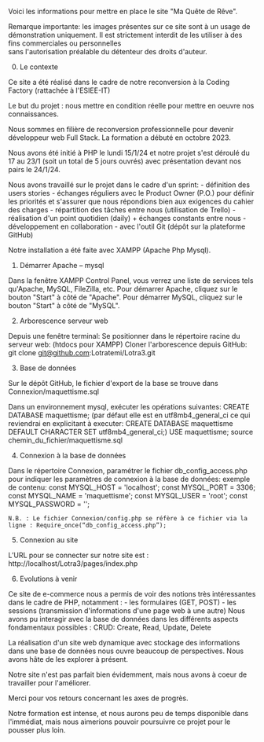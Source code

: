 Voici les informations pour mettre en place le site "Ma Quête de Rêve".

Remarque importante: les images présentes sur ce site sont à un usage de démonstration uniquement. 
 Il est strictement interdit de les utiliser à des fins commerciales ou personnelles  
 sans l'autorisation préalable du détenteur des droits d'auteur.

0. Le contexte

Ce site a été réalisé dans le cadre de notre reconversion à la Coding Factory (rattachée à l'ESIEE-IT)

Le but du projet : nous mettre en condition réelle pour mettre en oeuvre nos connaissances.

Nous sommes en filière de reconversion professionnelle pour devenir développeur web Full Stack.
La formation a débuté en octobre 2023.

Nous avons été initié à PHP le lundi 15/1/24 et notre projet s'est déroulé
du 17 au 23/1 (soit un total de 5 jours ouvrés) avec présentation devant nos pairs le 24/1/24.

Nous avons travaillé sur le projet dans le cadre d'un sprint:
    - définition des users stories
    - échanges réguliers avec le Product Owner (P.O.) pour définir les priorités
    et s'assurer que nous répondions bien aux exigences du cahier des charges
    - répartition des tâches entre nous (utilisation de Trello)
    - réalisation d'un point quotidien (daily) + échanges constants entre nous
    - développement en collaboration - avec l'outil Git (dépôt sur la plateforme GitHub)

Notre installation a été faite avec XAMPP (Apache Php Mysql).


1. Démarrer Apache – mysql

Dans la fenêtre XAMPP Control Panel, vous verrez une liste de services tels qu'Apache, MySQL,
FileZilla, etc.
Pour démarrer Apache, cliquez sur le bouton "Start" à côté de "Apache".
Pour démarrer MySQL, cliquez sur le bouton "Start" à côté de "MySQL".


2. Arborescence serveur web

Depuis une fenêtre terminal:
Se positionner dans le répertoire racine du serveur web:
(htdocs pour XAMPP)
Cloner l'arborescence depuis GitHub:
git clone git@github.com:Lotratemi/Lotra3.git


3. Base de données

Sur le dépôt GitHub, le fichier d'export de la base se trouve dans Connexion/maquettisme.sql

Dans un environnement mysql, exécuter les opérations suivantes:
CREATE DATABASE maquettisme;
    (par défaut elle est en utf8mb4_general_ci ce qui reviendrai en explicitant à executer: 
    CREATE DATABASE maquettisme DEFAULT CHARACTER SET utf8mb4_general_ci;)
USE maquettisme;
source chemin_du_fichier/maquettisme.sql


4. Connexion à la base de données

Dans le répertoire Connexion,
paramétrer le fichier db_config_access.php pour indiquer les paramètres de connexion à la base de
données:
    exemple de contenu:
    const MYSQL_HOST = 'localhost';
    const MYSQL_PORT = 3306;
    const MYSQL_NAME = 'maquettisme';
    const MYSQL_USER = 'root';
    const MYSQL_PASSWORD = '';

    N.B. : Le fichier Connexion/config.php se réfère à ce fichier via la ligne : Require_once(“db_config_access.php”);


5. Connexion au site

L’URL pour se connecter sur notre site est : http://localhost/Lotra3/pages/index.php


6. Evolutions à venir

Ce site de e-commerce nous a permis de voir des notions très intéressantes dans le cadre de PHP, notamment :
    - les formulaires (GET, POST)
    - les sessions (transmission d'informations d'une page web à une autre)
Nous avons pu interagir avec la base de données dans les différents aspects fondamentaux possibles :
    CRUD: Create, Read, Update, Delete

La réalisation d'un site web dynamique avec stockage des informations dans une base de données nous ouvre beaucoup
de perspectives. Nous avons hâte de les explorer à présent.

Notre site n'est pas parfait bien évidemment, mais nous avons à coeur de travailler pour l'améliorer.

Merci pour vos retours concernant les axes de progrès.

Notre formation est intense, et nous aurons peu de temps disponible dans l'immédiat, mais nous aimerions pouvoir
poursuivre ce projet pour le pousser plus loin.


